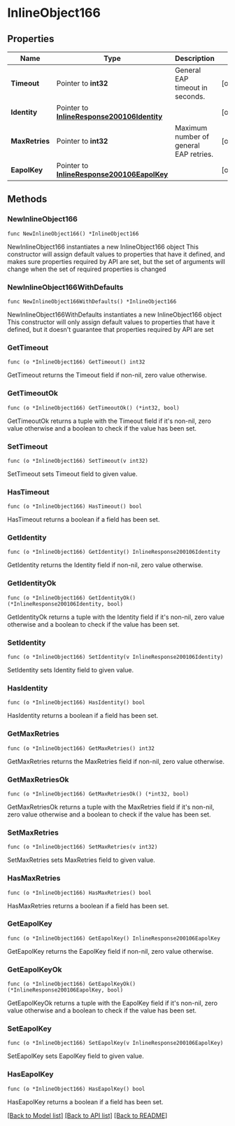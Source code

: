 # InlineObject166

## Properties

Name | Type | Description | Notes
------------ | ------------- | ------------- | -------------
**Timeout** | Pointer to **int32** | General EAP timeout in seconds. | [optional] 
**Identity** | Pointer to [**InlineResponse200106Identity**](InlineResponse200106Identity.md) |  | [optional] 
**MaxRetries** | Pointer to **int32** | Maximum number of general EAP retries. | [optional] 
**EapolKey** | Pointer to [**InlineResponse200106EapolKey**](InlineResponse200106EapolKey.md) |  | [optional] 

## Methods

### NewInlineObject166

`func NewInlineObject166() *InlineObject166`

NewInlineObject166 instantiates a new InlineObject166 object
This constructor will assign default values to properties that have it defined,
and makes sure properties required by API are set, but the set of arguments
will change when the set of required properties is changed

### NewInlineObject166WithDefaults

`func NewInlineObject166WithDefaults() *InlineObject166`

NewInlineObject166WithDefaults instantiates a new InlineObject166 object
This constructor will only assign default values to properties that have it defined,
but it doesn't guarantee that properties required by API are set

### GetTimeout

`func (o *InlineObject166) GetTimeout() int32`

GetTimeout returns the Timeout field if non-nil, zero value otherwise.

### GetTimeoutOk

`func (o *InlineObject166) GetTimeoutOk() (*int32, bool)`

GetTimeoutOk returns a tuple with the Timeout field if it's non-nil, zero value otherwise
and a boolean to check if the value has been set.

### SetTimeout

`func (o *InlineObject166) SetTimeout(v int32)`

SetTimeout sets Timeout field to given value.

### HasTimeout

`func (o *InlineObject166) HasTimeout() bool`

HasTimeout returns a boolean if a field has been set.

### GetIdentity

`func (o *InlineObject166) GetIdentity() InlineResponse200106Identity`

GetIdentity returns the Identity field if non-nil, zero value otherwise.

### GetIdentityOk

`func (o *InlineObject166) GetIdentityOk() (*InlineResponse200106Identity, bool)`

GetIdentityOk returns a tuple with the Identity field if it's non-nil, zero value otherwise
and a boolean to check if the value has been set.

### SetIdentity

`func (o *InlineObject166) SetIdentity(v InlineResponse200106Identity)`

SetIdentity sets Identity field to given value.

### HasIdentity

`func (o *InlineObject166) HasIdentity() bool`

HasIdentity returns a boolean if a field has been set.

### GetMaxRetries

`func (o *InlineObject166) GetMaxRetries() int32`

GetMaxRetries returns the MaxRetries field if non-nil, zero value otherwise.

### GetMaxRetriesOk

`func (o *InlineObject166) GetMaxRetriesOk() (*int32, bool)`

GetMaxRetriesOk returns a tuple with the MaxRetries field if it's non-nil, zero value otherwise
and a boolean to check if the value has been set.

### SetMaxRetries

`func (o *InlineObject166) SetMaxRetries(v int32)`

SetMaxRetries sets MaxRetries field to given value.

### HasMaxRetries

`func (o *InlineObject166) HasMaxRetries() bool`

HasMaxRetries returns a boolean if a field has been set.

### GetEapolKey

`func (o *InlineObject166) GetEapolKey() InlineResponse200106EapolKey`

GetEapolKey returns the EapolKey field if non-nil, zero value otherwise.

### GetEapolKeyOk

`func (o *InlineObject166) GetEapolKeyOk() (*InlineResponse200106EapolKey, bool)`

GetEapolKeyOk returns a tuple with the EapolKey field if it's non-nil, zero value otherwise
and a boolean to check if the value has been set.

### SetEapolKey

`func (o *InlineObject166) SetEapolKey(v InlineResponse200106EapolKey)`

SetEapolKey sets EapolKey field to given value.

### HasEapolKey

`func (o *InlineObject166) HasEapolKey() bool`

HasEapolKey returns a boolean if a field has been set.


[[Back to Model list]](../README.md#documentation-for-models) [[Back to API list]](../README.md#documentation-for-api-endpoints) [[Back to README]](../README.md)


